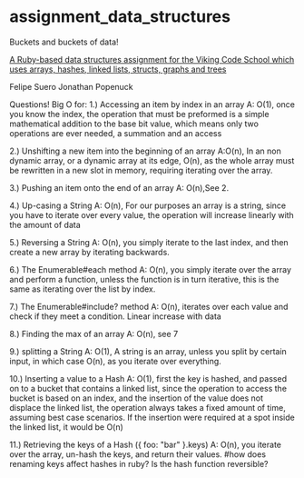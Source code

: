 # assignment_data_structures
Buckets and buckets of data!

[A Ruby-based data structures assignment for the Viking Code School which uses arrays, hashes, linked lists, structs, graphs and trees](http://www.vikingcodeschool.com)


Felipe Suero
Jonathan Popenuck

Questions!
Big O for:
1.) Accessing an item by index in an array
A: O(1), once you know the index, the operation that must be preformed is a simple mathematical addition to the base bit value, which means only two operations are ever needed, a summation and an access

2.) Unshifting a new item into the beginning of an array
A:O(n), In an non dynamic array, or a dynamic array at its edge, O(n), as the whole array must be rewritten in a new slot in memory, requiring iterating over the array.

3.) Pushing an item onto the end of an array
A: O(n),See 2.

4.) Up-casing a String
A: O(n), For our purposes an array is a string, since you have to iterate over every value, the operation will increase linearly with the amount of data

5.) Reversing a String
A: O(n), you simply iterate to the last index, and then create a new array by iterating backwards.

6.) The Enumerable#each method
A: O(n), you simply iterate over the array and perform a function, unless the function is in turn iterative, this is the same as iterating over the list by index.

7.) The Enumerable#include? method
A: O(n), iterates over each value and check if they meet a condition. Linear increase with data

8.) Finding the max of an array
A: O(n), see 7

9.) splitting a String
A: O(1), A string is an array, unless you split by certain input, in which case O(n), as you iterate over everything.

10.) Inserting a value to a Hash
A: O(1), first the key is hashed, and passed on to a bucket that contains a linked list, since the operation to access the bucket is based on an index, and the insertion of the value does not displace the linked list, the operation always takes a fixed amount of time, assuming best case scenarios. If the insertion were required at a spot inside the linked list, it would be O(n)

11.) Retrieving the keys of a Hash ({ foo: "bar" }.keys)
A: O(n), you iterate over the array, un-hash the keys, and return their values.
#how does renaming keys affect hashes in ruby? Is the hash function reversible?
